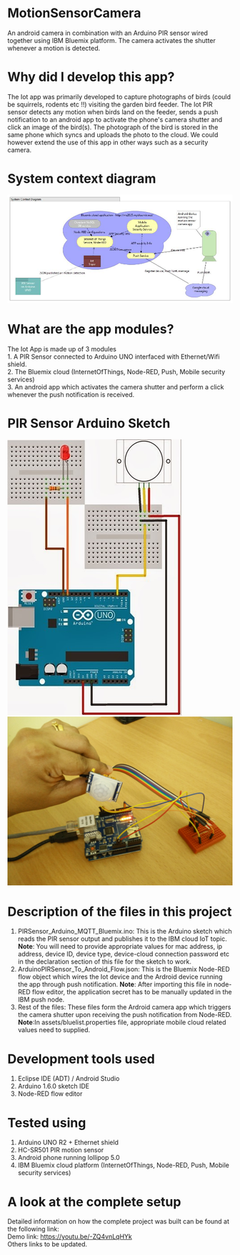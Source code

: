 # MotionSensorCamera
An android camera in combination with an Arduino PIR sensor wired together using IBM Bluemix platform. The camera activates the shutter whenever a motion is detected.

# Why did I develop this app?
The Iot app was primarily developed to capture photographs of birds (could be squirrels, rodents etc !!) visiting the garden bird feeder. The Iot PIR sensor detects any motion when birds land on the feeder, sends a push notification to an android app to activate the phone's camera shutter and click an image of the bird(s). The photograph of the bird is stored in the same phone which syncs and uploads the photo to the cloud. We could however extend the use of this app in other ways such as a security camera.

# System context diagram
![System_context_diagram](https://github.com/evanjas77/evanjas77.github.io/blob/master/MotionSensorCamera/images/MotionSensorCamera.jpg)

# What are the app modules?
The Iot App is made up of 3 modules
<br/>1. A PIR Sensor connected to Arduino UNO interfaced with Ethernet/Wifi shield.
<br/>2. The Bluemix cloud (InternetOfThings, Node-RED, Push, Mobile security services)
<br/>3. An android app which activates the camera shutter and perform a click whenever the push notification is received.

# PIR Sensor Arduino Sketch
![ArduinoUNOSketch](https://github.com/evanjas77/evanjas77.github.io/blob/master/MotionSensorCamera/images/ArduinoSketch.jpg)
![ArduinoUNOSetup](https://github.com/evanjas77/evanjas77.github.io/blob/master/MotionSensorCamera/images/ArduinoUNOSetup.jpg)

# Description of the files in this project
1. PIRSensor_Arduino_MQTT_Bluemix.ino:
  This is the Arduino sketch which reads the PIR sensor output and publishes it to the IBM cloud IoT topic. 
<b>Note</b>: You will need to provide appropriate values for mac address, ip address, device ID, device type, device-cloud connection password etc in the declaration section of this file for the sketch to work. 
2. ArduinoPIRSensor_To_Android_Flow.json:
  This is the Bluemix Node-RED flow object which wires the Iot device and the Ardroid device running the app through push notification. 
<b>Note</b>: After importing this file in node-RED flow editor, the application secret has to be manually updated in the IBM push node.
3. Rest of the files:
  These files form the Ardroid camera app which triggers the camera shutter upon receiving the push notification from Node-RED.
<b>Note</b>:In assets/bluelist.properties file, appropriate mobile cloud related values need to supplied.
  
# Development tools used 
1. Eclipse IDE (ADT) / Android Studio
2. Arduino 1.6.0 sketch IDE
3. Node-RED flow editor

# Tested using
1. Arduino UNO R2 + Ethernet shield
2. HC-SR501 PIR motion sensor
3. Android phone running lollipop 5.0
4. IBM Bluemix cloud platform (InternetOfThings, Node-RED, Push, Mobile security services)

# A look at the complete setup
Detailed information on how the complete project was built can be found at the following link:
<br/> Demo link: https://youtu.be/-ZQ4vnLqHYk
<br/>Others links to be updated.
